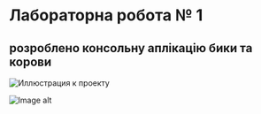 # Лабораторна робота № 1
## розроблено консольну аплікацію бики та корови
![Иллюстрация к проекту](https://github.com/jon/coolproject/raw/master/image/image.png)

![Image alt](https://github.com/baranovskyioleksandr/kpp-lab-1/raw/master/Безымянный.png)
